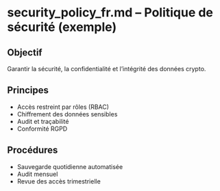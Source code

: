 # security_policy_fr.md – Politique de sécurité (exemple)

## Objectif
Garantir la sécurité, la confidentialité et l’intégrité des données crypto.

## Principes
- Accès restreint par rôles (RBAC)
- Chiffrement des données sensibles
- Audit et traçabilité
- Conformité RGPD

## Procédures
- Sauvegarde quotidienne automatisée
- Audit mensuel
- Revue des accès trimestrielle
